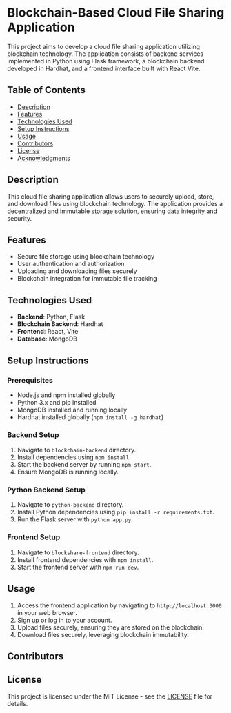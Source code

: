 # Blockchain-Based Cloud File Sharing Application


This project aims to develop a cloud file sharing application utilizing blockchain technology. The application consists of backend services implemented in Python using Flask framework, a blockchain backend developed in Hardhat, and a frontend interface built with React Vite.

## Table of Contents

- [Description](#description)
- [Features](#features)
- [Technologies Used](#technologies-used)
- [Setup Instructions](#setup-instructions)
- [Usage](#usage)
- [Contributors](#contributors)
- [License](#license)
- [Acknowledgments](#acknowledgments)

## Description

This cloud file sharing application allows users to securely upload, store, and download files using blockchain technology. The application provides a decentralized and immutable storage solution, ensuring data integrity and security.

## Features

- Secure file storage using blockchain technology
- User authentication and authorization
- Uploading and downloading files securely
- Blockchain integration for immutable file tracking

## Technologies Used

- **Backend**: Python, Flask
- **Blockchain Backend**: Hardhat
- **Frontend**: React, Vite
- **Database**: MongoDB

## Setup Instructions

### Prerequisites

- Node.js and npm installed globally
- Python 3.x and pip installed
- MongoDB installed and running locally
- Hardhat installed globally (`npm install -g hardhat`)

### Backend Setup

1. Navigate to `blockchain-backend` directory.
2. Install dependencies using `npm install`.
3. Start the backend server by running `npm start`.
4. Ensure MongoDB is running locally.

### Python Backend Setup

1. Navigate to `python-backend` directory.
2. Install Python dependencies using `pip install -r requirements.txt`.
3. Run the Flask server with `python app.py`.

### Frontend Setup

1. Navigate to `blockshare-frontend` directory.
2. Install frontend dependencies with `npm install`.
3. Start the frontend server with `npm run dev`.

## Usage

1. Access the frontend application by navigating to `http://localhost:3000` in your web browser.
2. Sign up or log in to your account.
3. Upload files securely, ensuring they are stored on the blockchain.
4. Download files securely, leveraging blockchain immutability.

## Contributors


## License

This project is licensed under the MIT License - see the [LICENSE](LICENSE) file for details.
